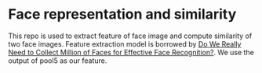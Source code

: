 # Face representation and similarity

This repo is used to extract feature of face image and compute similarity of two face images.
Feature extraction model is borrowed by [Do We Really Need to Collect Million of Faces for Effective Face Recognition?](https://talhassner.github.io/home/publication/2016_ECCV_1). We use the output of pool5 as our feature.

